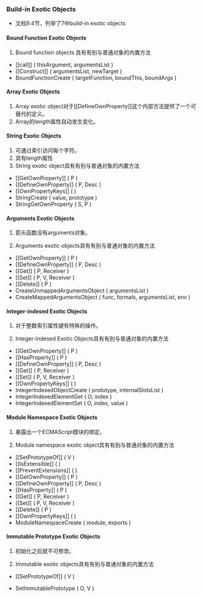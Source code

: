 ### Build-in Exotic Objects
- 文档9.4节，列举了7中build-in exotic objects

#### Bound Function Exotic Objects

1. Bound function objects 具有有别与普通对象的内置方法
 + [[call]] ( thisArgument, argumentsList )
 + [[Construct]] ( argumentsList, newTarget )
 + BoundFunctionCreate ( targetFunction, boundThis, boundArgs )

#### Array Exotic Objects

1. Array exotic object对于[[DefineOwnProperty]]这个内部方法提供了一个可替代的定义。
2. Array的length属性自动发生变化。

#### String Exotic Objects
1. 可通过索引访问每个字符。
2. 具有length属性
3. String exotic object具有有别与普通对象的内置方法
- [[GetOwnProperty]] ( P )
- [[DefineOwnProperty]] ( P, Desc )
- [[OwnPropertyKeys]] ( )
- StringCreate ( value, prototype )
- StringGetOwnProperty ( S, P )

#### Arguments Exotic Objects
1. 箭头函数没有arguments对象。

2. Arguments exotic objects具有有别与普通对象的内置方法
- [[GetOwnProperty]] ( P )
- [[DefineOwnProperty]] ( P, Desc )
- [[Get]] ( P, Receiver )
- [[Set]] ( P, V, Receiver )
- [[Delete]] ( P )
- CreateUnmappedArgumentsObject ( argumentsList )
- CreateMappedArgumentsObject ( func, formals, argumentsList, env )

#### Integer-indesed Exotic Objects
1. 对于整数索引属性键有特殊的操作。

2. Integer-indesed Exotic Objects具有有别与普通对象的内置方法
- [[GetOwnProperty]] ( P )
- [[HasProperty]] ( P )
- [[DefineOwnProperty]] ( P, Desc )
- [[Get]] ( P, Receiver )
- [[Set]] ( P, V, Receiver )
- [[OwnPropertyKeys]] ( )
- IntegerIndexedObjectCreate ( prototype, internalSlotsList )
- IntegerIndexedElementGet ( O, index )
- IntegerIndexedElementSet ( O, index, value )

#### Module Namespace Exotic Objects
1. 暴露出一个ECMAScript模块的绑定。

2. Module namespace exotic object具有有别与普通对象的内置方法
- [[SetPrototypeOf]] ( V )
- [[IsExtensible]] ( )
- [[PreventExtensions]] ( )
- [[GetOwnProperty]] ( P )
- [[DefineOwnProperty]] ( P, Desc )
- [[HasProperty]] ( P )
- [[Get]] ( P, Receiver )
- [[Set]] ( P, V, Receiver )
- [[Delete]] ( P )
- [[OwnPropertyKeys]] ( )
- ModuleNamespaceCreate ( module, exports )


#### Immutable Prototype Exotic Objects
1. 初始化之后就不可修改。

2. Immutable exotic objects具有有别与普通对象的内置方法

- [[SetPrototypeOf]] ( V )

- SetImmutablePrototype ( O, V )